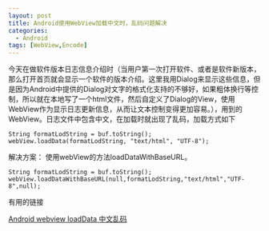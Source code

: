 ```yaml
---
layout: post
title: Android使用WebView加载中文时，乱码问题解决
categories:
  - Android
tags: [WebView,Encode]
---
```

今天在做软件版本日志信息介绍时（当用户第一次打开软件、或者是软件新版本，那么打开首页就会显示一个软件的版本介绍。这里我用Dialog来显示这些信息，但是因为Android中提供的Dialog对文字的格式化支持的不够好，如果粗体换行等控制，所以就在本地写了一个html文件，然后自定义了Dialog的View，使用WebView作为显示日志更新信息，从而让文本控制变得更加容易。），用到的WebView。日志文件中包含中文，在加载时就出现了乱码，加载方式如下
    
    String formatLodString = buf.toString();
    webView.loadData(formatLodString, "text/html", "UTF-8");

解决方案：
使用webView的方法loadDataWithBaseURL。
    
    String formatLodString = buf.toString();
    webView.loadDataWithBaseURL(null,formatLodString,"text/html","UTF-8",null);
  
  


有用的链接  

[Android webview loadData 中文乱码](http://blog.csdn.net/top_code/article/details/9163597)